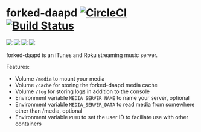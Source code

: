 forked-daapd [![CircleCI](https://circleci.com/gh/double16/forked-daapd.svg?style=svg&circle-token=1de18e7c07e17952782ef19778e83fbd2f6b1b91)](https://circleci.com/gh/double16/forked-daapd) [![Build Status](https://travis-ci.org/double16/forked-daapd.svg?branch=master)](https://travis-ci.org/double16/forked-daapd)
============
[![](https://images.microbadger.com/badges/image/pdouble16/forked-daapd.svg)](http://microbadger.com/images/pdouble16/forked-daapd "Get your own version badge on microbadger.com") [![](https://images.microbadger.com/badges/version/pdouble16/forked-daapd.svg)](http://microbadger.com/images/pdouble16/forked-daapd "Get your own version badge on microbadger.com") [![](https://images.microbadger.com/badges/commit/pdouble16/forked-daapd.svg)](http://microbadger.com/images/pdouble16/forked-daapd "Get your own version badge on microbadger.com") [![](https://images.microbadger.com/badges/license/pdouble16/forked-daapd.svg)](http://microbadger.com/images/pdouble16/forked-daapd "Get your own version badge on microbadger.com")

forked-daapd is an iTunes and Roku streaming music server.

Features:
- Volume `/media` to mount your media
- Volume `/cache` for storing the forked-daapd media cache
- Volume `/log` for storing logs in addition to the console
- Environment variable `MEDIA_SERVER_NAME` to name your server, optional
- Environment variable `MEDIA_SERVER_DATA` to read media from somewhere other than /media, optional
- Environment variable `PUID` to set the user ID to faciliate use with other containers

